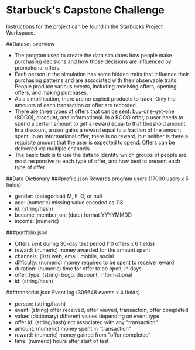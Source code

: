 # Starbuck's Capstone Challenge
Instructions for the project can be found in the Starbucks Project Workspace.

##Dataset overview
 - The program used to create the data simulates how people make purchasing decisions and how those decisions are influenced by promotional offers.
 - Each person in the simulation has some hidden traits that influence their purchasing patterns and are associated with their observable traits. People produce various events, including receiving offers, opening offers, and making purchases.
 - As a simplification, there are no explicit products to track. Only the amounts of each transaction or offer are recorded.
 - There are three types of offers that can be sent: buy-one-get-one (BOGO), discount, and informational. In a BOGO offer, a user needs to spend a certain amount to get a reward equal to that threshold amount. In a discount, a user gains a reward equal to a fraction of the amount spent. In an informational offer, there is no reward, but neither is there a requisite amount that the user is expected to spend. Offers can be delivered via multiple channels.
 - The basic task is to use the data to identify which groups of people are most responsive to each type of offer, and how best to present each type of offer.

##Data Dictionary
###profile.json
Rewards program users (17000 users x 5 fields)
 - gender: (categorical) M, F, O, or null
 - age: (numeric) missing value encoded as 118
 - id: (string/hash)
 - became_member_on: (date) format YYYYMMDD
 - income: (numeric)

###portfolio.json
 - Offers sent during 30-day test period (10 offers x 6 fields)
 - reward: (numeric) money awarded for the amount spent
 - channels: (list) web, email, mobile, social
 - difficulty: (numeric) money required to be spent to receive reward
 - duration: (numeric) time for offer to be open, in days
 - offer_type: (string) bogo, discount, informational
 - id: (string/hash)

###transcript.json
Event log (306648 events x 4 fields)
 - person: (string/hash)
 - event: (string) offer received, offer viewed, transaction, offer completed
 - value: (dictionary) different values depending on event type
 - offer id: (string/hash) not associated with any "transaction"
 - amount: (numeric) money spent in "transaction"
 - reward: (numeric) money gained from "offer completed"
 - time: (numeric) hours after start of test